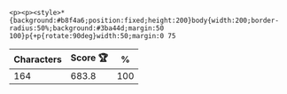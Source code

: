 `<p><p><style>*{background:#b8f4a6;position:fixed;height:200}body{width:200;border-radius:50%;background:#3ba44d;margin:50 100}p{+p{rotate:90deg}width:50;margin:0 75`

| Characters | Score 🏆 | %   |
| ---------- | -------- | --- |
| 164        | 683.8    | 100 |
